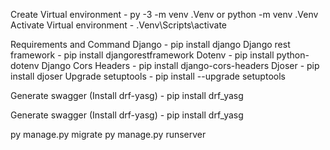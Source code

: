 Create Virtual environment - py -3 -m venv .Venv or python -m venv .Venv
Activate Virtual environment - .Venv\Scripts\activate

Requirements and Command
Django - pip install django
Django rest framework - pip install djangorestframework
Dotenv - pip install python-dotenv
Django Cors Headers - pip install django-cors-headers
Djoser - pip install djoser
Upgrade setuptools - pip install --upgrade setuptools

Generate swagger (Install drf-yasg) - pip install drf_yasg

Generate swagger (Install drf-yasg) - pip install drf_yasg

py manage.py migrate
py manage.py runserver
